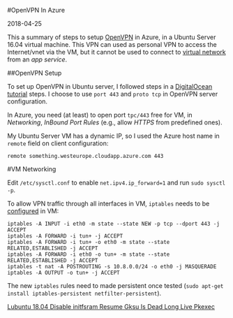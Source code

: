 #OpenVPN In Azure

2018-04-25

<!--- tags: linux devops -->

This a summary of steps to setup [OpenVPN](https://openvpn.net/index.php/open-source/downloads.html) in Azure, in a Ubuntu Server 16.04 virtual machine. This VPN can used as personal VPN to access the Internet/vnet via the VM, but it cannot be used to connect to [virtual network](https://docs.microsoft.com/en-us/azure/app-service/web-sites-integrate-with-vnet) from an *app service*.

##OpenVPN Setup

To set up OpenVPN in Ubuntu server, I followed steps in a [DigitalOcean tutorial](https://www.digitalocean.com/community/tutorials/how-to-set-up-an-openvpn-server-on-ubuntu-16-04) steps. I choose to use `port 443` and `proto tcp` in OpenVPN server configuration.

In Azure, you need (at least) to open port `tpc/443` free for VM, in *Networking*, *InBound Port Rules* (e.g., allow *HTTPS* from predefined ones).

My Ubuntu Server VM has a dynamic IP, so I used the Azure host name in `remote` field on client configuration:

```
remote something.westeurope.cloudapp.azure.com 443
```

#VM Networking

Edit `/etc/sysctl.conf` to enable `net.ipv4.ip_forward=1` and run `sudo sysctl -p`.

To allow VPN traffic through all interfaces in VM, `iptables` needs to be [configured](https://arashmilani.com/post?id=53) in VM:

```
iptables -A INPUT -i eth0 -m state --state NEW -p tcp --dport 443 -j ACCEPT
iptables -A FORWARD -i tun+ -j ACCEPT
iptables -A FORWARD -i tun+ -o eth0 -m state --state RELATED,ESTABLISHED -j ACCEPT
iptables -A FORWARD -i eth0 -o tun+ -m state --state RELATED,ESTABLISHED -j ACCEPT
iptables -t nat -A POSTROUTING -s 10.8.0.0/24 -o eth0 -j MASQUERADE
iptables -A OUTPUT -o tun+ -j ACCEPT
```

The new `iptables` rules need to made persistent once tested (`sudo apt-get install iptables-persistent netfilter-persistent`).

<ins class='nfooter'><a rel='prev' id='fprev' href='#blog/2018/2018-04-26-Lubuntu-18.04-Disable-initfsram-Resume.md'>Lubuntu 18.04 Disable initfsram Resume</a> <a rel='next' id='fnext' href='#blog/2018/2018-04-24-Gksu-Is-Dead-Long-Live-Pkexec.md'>Gksu Is Dead Long Live Pkexec</a></ins>

